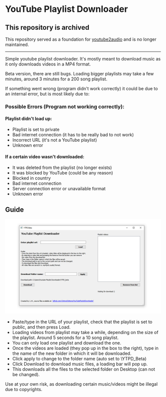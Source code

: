 # YouTube Playlist Downloader

## This repository is archived
This repository served as a foundation for <a href="https://github.com/irahorecka/youtube2audio">youtube2audio</a> and is no longer maintained.

<hr>
Simple youtube playlist downloader. 
It's mostly meant to download music as it only downloads videos in a MP4 format.

Beta version, there are still bugs. Loading bigger playlists may take a few minutes, around 3 minutes for a 200 song playlist.

If something went wrong (program didn't work correctly) it could be due to an internal error, but is most likely due to:

### Possible Errors (Program not working correctly):
#### Playlist didn't load up:
- Playlist is set to private
- Bad internet connection (it has to be really bad to not work)
- Incorrect URL (it's not a YouTube playlist)
- Unknown error 

#### If a certain video wasn't downloaded:
- It was deleted from the playlist (no longer exists)
- It was blocked by YouTube (could be any reason)
- Blocked in country
- Bad internet connection
- Server connection error or unavailable format
- Unknown error


## Guide
![UiPreview](https://github.com/15minutOdmora/YouTubePlaylistDownloader/blob/master/YPT_Beta_UI.png)

- Paste/type in the URL of your playlist, check that the playlist is set to public, and then press Load.
- Loading videos from playlist may take a while, depending on the size of the playlist. Around 5 seconds for a 10 song playlist.
- You can only load one playlist and download the one.
- Once the videos are loaded (they pop up in the box to the right), type in the name of the new folder in which it will be downloaded.
- Click apply to change to the folder name (auto set to \YTPD_Beta)
- Click Download to download music files, a loading bar will pop up.
- This downloads all the files to the selected folder on Desktop (can not be changed).

Use at your own risk, as downloading certain music/videos might be illegal due to copyrights. 


